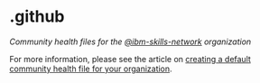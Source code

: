 # .github

*Community health files for the [@ibm-skills-network](https://github.com/ibm-skills-network) organization*

For more information, please see the article on [creating a default community health file for your organization](https://help.github.com/en/articles/creating-a-default-community-health-file-for-your-organization).
